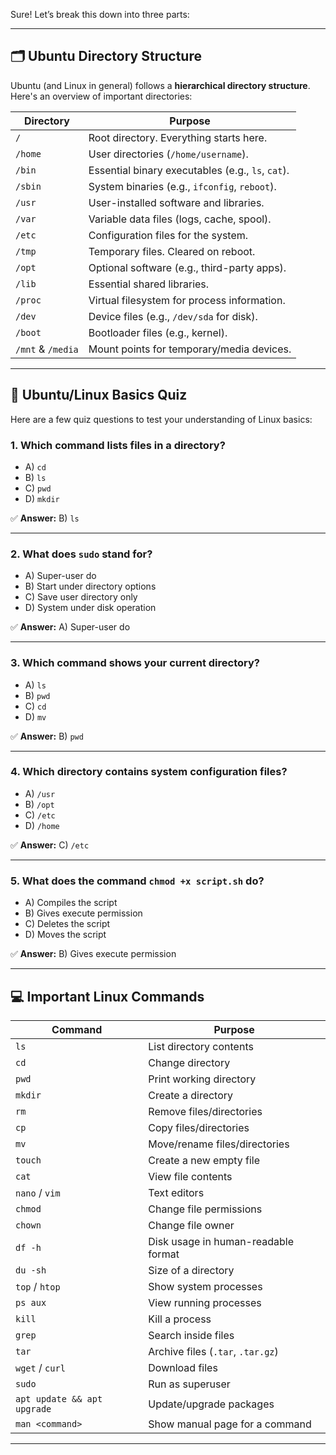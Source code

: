 Sure! Let’s break this down into three parts:

---

## 🗂️ Ubuntu Directory Structure

Ubuntu (and Linux in general) follows a **hierarchical directory structure**. Here's an overview of important directories:

| Directory | Purpose |
|----------|---------|
| `/` | Root directory. Everything starts here. |
| `/home` | User directories (`/home/username`). |
| `/bin` | Essential binary executables (e.g., `ls`, `cat`). |
| `/sbin` | System binaries (e.g., `ifconfig`, `reboot`). |
| `/usr` | User-installed software and libraries. |
| `/var` | Variable data files (logs, cache, spool). |
| `/etc` | Configuration files for the system. |
| `/tmp` | Temporary files. Cleared on reboot. |
| `/opt` | Optional software (e.g., third-party apps). |
| `/lib` | Essential shared libraries. |
| `/proc` | Virtual filesystem for process information. |
| `/dev` | Device files (e.g., `/dev/sda` for disk). |
| `/boot` | Bootloader files (e.g., kernel). |
| `/mnt` & `/media` | Mount points for temporary/media devices. |

---

## 🧠 Ubuntu/Linux Basics Quiz

Here are a few quiz questions to test your understanding of Linux basics:

### 1. **Which command lists files in a directory?**
- A) `cd`
- B) `ls`
- C) `pwd`
- D) `mkdir`

✅ **Answer:** B) `ls`

---

### 2. **What does `sudo` stand for?**
- A) Super-user do  
- B) Start under directory options  
- C) Save user directory only  
- D) System under disk operation  

✅ **Answer:** A) Super-user do

---

### 3. **Which command shows your current directory?**
- A) `ls`  
- B) `pwd`  
- C) `cd`  
- D) `mv`  

✅ **Answer:** B) `pwd`

---

### 4. **Which directory contains system configuration files?**
- A) `/usr`  
- B) `/opt`  
- C) `/etc`  
- D) `/home`  

✅ **Answer:** C) `/etc`

---

### 5. **What does the command `chmod +x script.sh` do?**
- A) Compiles the script  
- B) Gives execute permission  
- C) Deletes the script  
- D) Moves the script  

✅ **Answer:** B) Gives execute permission

---

## 💻 Important Linux Commands

| Command | Purpose |
|--------|---------|
| `ls` | List directory contents |
| `cd` | Change directory |
| `pwd` | Print working directory |
| `mkdir` | Create a directory |
| `rm` | Remove files/directories |
| `cp` | Copy files/directories |
| `mv` | Move/rename files/directories |
| `touch` | Create a new empty file |
| `cat` | View file contents |
| `nano` / `vim` | Text editors |
| `chmod` | Change file permissions |
| `chown` | Change file owner |
| `df -h` | Disk usage in human-readable format |
| `du -sh` | Size of a directory |
| `top` / `htop` | Show system processes |
| `ps aux` | View running processes |
| `kill` | Kill a process |
| `grep` | Search inside files |
| `tar` | Archive files (`.tar`, `.tar.gz`) |
| `wget` / `curl` | Download files |
| `sudo` | Run as superuser |
| `apt update && apt upgrade` | Update/upgrade packages |
| `man <command>` | Show manual page for a command |

---
